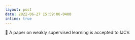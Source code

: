 ```yaml
---
layout: post
date: 2022-06-27 15:59:00-0400
inline: true
---
```


📜 A paper on weakly supervised learning is accepted to IJCV.